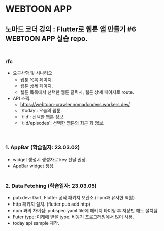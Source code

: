 # WEBTOON APP

## 노마드 코더 강의 : Flutter로 웹툰 앱 만들기 #6 WEBTOON APP 실습 repo. <br /> <br />

### rfc

- 요구사항 및 시나리오
  - 웹툰 목록 페이지.
  - 웹툰 상세 페이지.
  - 웳툰 목록에서 선택한 웹툰 클릭시, 웹툰 상세 페이지로 route.
- API 스펙.
  - https://webtoon-crawler.nomadcoders.workers.dev/
  - '/today': 오늘의 웹툰.
  - '/:id': 선택한 웹툰 정보.
  - '/:id/episodes': 선택한 웹툰의 최근 화 정보.

<br />

### 1. AppBar (학습일자: 23.03.02)

- widget 생성시 생성자로 key 전달 권장.
- AppBar widget 생성.
  <br/><br/>

### 2. Data Fetching (학습일자: 23.03.05)

- pub.dev: Dart, Flutter 공식 패키지 보관소.(npm과 유사한 역활)
- http 패키지 설치. (flutter pub add http)
- npm 과의 차이점: pubspec.yaml file에 패키지 타이핑 후 저장만 해도 설치됨.
- Futer type: 미래에 받을 type. 비동기 프로그래밍에서 많이 사용.
- today api sample 제작.
